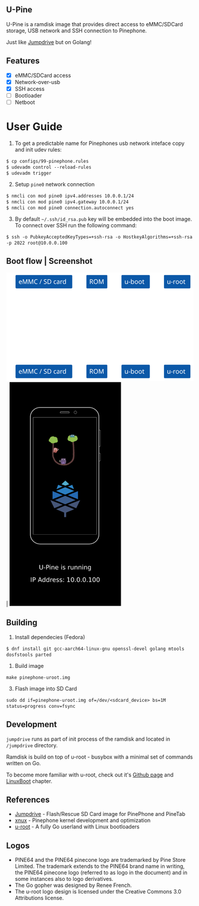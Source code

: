 U-Pine
------

U-Pine is a ramdisk image that provides direct access to eMMC/SDCard storage, USB network and SSH connection to Pinephone.

Just like [Jumpdrive](https://github.com/dreemurrs-embedded/Jumpdrive) but on Golang!

## Features

- [x] eMMC/SDCard access
- [x] Network-over-usb
- [x] SSH access
- [ ] Bootloader
- [ ] Netboot

# User Guide

1. To get a predictable name for Pinephones usb network inteface copy and init udev rules:
```
$ cp configs/99-pinephone.rules
$ udevadm control --reload-rules
$ udevadm trigger
```

2. Setup `pine0` network connection
```
$ nmcli con mod pine0 ipv4.addresses 10.0.0.1/24
$ nmcli con mod pine0 ipv4.gateway 10.0.0.1/24
$ nmcli con mod pine0 connection.autoconnect yes
```

3. By default `~/.ssh/id_rsa.pub` key will be embedded into the boot image. To connect over SSH run the following command:
```
$ ssh -o PubkeyAcceptedKeyTypes=+ssh-rsa -o HostkeyAlgorithms=+ssh-rsa -p 2022 root@10.0.0.100
```

## Boot flow | Screenshot

![Boot flow](docs/diagram.svg) | <img src="files/splash.png" width="300"/>

## Building

1. Install dependecies (Fedora)
```
$ dnf install git gcc-aarch64-linux-gnu openssl-devel golang mtools dosfstools parted
```

1. Build image
```
make pinephone-uroot.img
```

3. Flash image into SD Card
```
sudo dd if=pinephone-uroot.img of=/dev/<sdcard_device> bs=1M status=progress conv=fsync
```

## Development

`jumpdrive` runs as part of init process of the ramdisk and located in `/jumpdrive` directory.

Ramdisk is build on top of u-root - busybox with a minimal set of commands written on Go.

To become more familiar with u-root, check out it's [Github page](https://github.com/u-root/u-root) and [LinuxBoot](https://github.com/linuxboot/book/blob/master/u-root/README.md) chapter.

## References
- [Jumpdrive](https://github.com/dreemurrs-embedded/Jumpdrive) -  Flash/Rescue SD Card image for PinePhone and PineTab
- [xnux](https://xnux.eu/devices/pine64-pinephone.html) - Pinephone kernel development and optimization
- [u-root](https://github.com/u-root/u-root) - A fully Go userland with Linux bootloaders

## Logos
- PINE64 and the PINE64 pinecone logo are trademarked by Pine Store Limited. The trademark extends to the PINE64 brand name in writing, the PINE64 pinecone logo (referred to as logo in the document) and in some instances also to logo derivatives.
- The Go gopher was designed by Renee French.
- The u-root logo design is licensed under the Creative Commons 3.0 Attributions license.